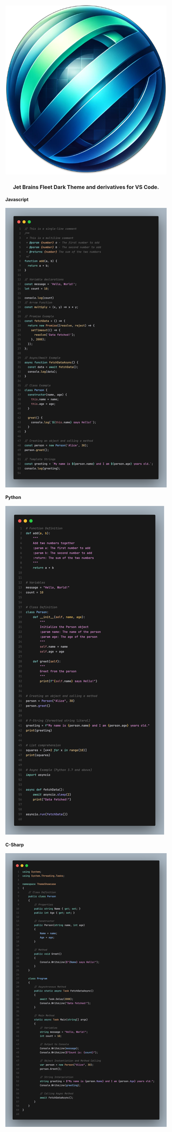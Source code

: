 <h1 align="center">
  <img src="icon.png">
</h1>

<h3 align="center">
  Jet Brains Fleet Dark Theme and derivatives for VS Code.
</h3>

<h4>
  Javascript
</h4>
<img src="example_js.png">
<h4>
  Python
</h4>
<img src="example_py.png">
<h4>
  C-Sharp
</h4>
<img src="example_cs.png">
